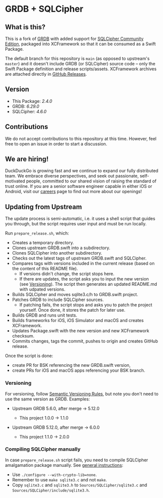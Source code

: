 # GRDB + SQLCipher 

## What is this?
This is a fork of [GRDB](https://github.com/groue/GRDB.swift) with added support for [SQLCipher Community Edition](https://www.zetetic.net/sqlcipher/open-source/), packaged into XCFramework so that it can be consumed as a Swift Package.

The default branch for this repository is `main` (as opposed to upstream's `master`) and it doesn't include GRDB (or SQLCipher) source code – only the Swift Package definition and release scripts/assets. XCFramework archives are attached directly in [GitHub Releases](https://github.com/duckduckgo/GRDB.swift/releases).

## Version

* This Package: *2.4.0*
* GRDB: *6.29.0*
* SQLCipher: *4.6.0*

## Contributions
We do not accept contributions to this repository at this time.  However, feel free to open an issue in order to start a discussion.

## We are hiring!
DuckDuckGo is growing fast and we continue to expand our fully distributed team. We embrace diverse perspectives, and seek out passionate, self-motivated people, committed to our shared vision of raising the standard of trust online. If you are a senior software engineer capable in either iOS or Android, visit our [careers](https://duckduckgo.com/hiring/#open) page to find out more about our openings!

## Updating from Upstream

The update process is semi-automatic, i.e. it uses a shell script that guides you through, but the script requires user input and must be run locally.

Run `prepare_release.sh`, which:

* Creates a temporary directory.
* Clones upstream GRDB.swift into a subdirectory.
* Clones SQLCipher into another subdirectory.
* Checks out the latest tags of upstream GRDB.swift and SQLCipher.
* Compares tags with versions included in the current release (based on the content of this README file).
  * If versions didn't change, the script stops here.
  * If there are updates, the script asks you to input the new version (see [Versioning](#versioning)). The script then generates an updated README.md with udpated versions.
* Builds SQLCipher and moves sqlite3.c/h to GRDB.swift project.
* Patches GRDB to include SQLCipher sources.
  * If patching fails, the script stops and asks you to patch the project yourself. Once done, it stores the patch for later use.
* Builds GRDB and runs unit tests.
* Builds frameworks for iOS, iOS Simulator and macOS and creates XCFramework.
* Updates Package.swift with the new version and new XCFramework checksum.
* Commits changes, tags the commit, pushes to origin and creates GitHub release.

Once the script is done:
* create PR for BSK referencing the new GRDB.swift version,
* create PRs for iOS and macOS apps referencing your BSK branch.

### Versioning

For versioning, follow [Semantic Versioning Rules](https://semver.org), but note you don't need
to use the same version as GRDB. Examples:

* Upstream GRDB 5.6.0, after merge -> 5.12.0
  * This project 1.0.0 -> 1.1.0

* Upstream GRDB 5.12.0, after merge -> 6.0.0
  * This project 1.1.0 -> 2.0.0

### Compiling SQLCipher manually

In case `prepare_release.sh` script fails, you need to compile SQLCipher amalgamation package
manually. See [general instructions](https://github.com/sqlcipher/sqlcipher#compiling-for-unix-like-systems):

* Use `./configure --with-crypto-lib=none`.
* Remember to use `make sqlite3.c` and not `make`.
* Copy `sqlite3.c` and `sqlite3.h` to `Sources/SQLCipher/sqlite3.c` and `Sources/SQLCipher/include/sqlite3.h`.
